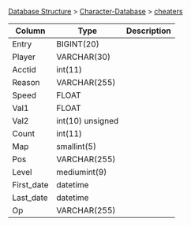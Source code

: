 [Database Structure](Database-Structure) > [Character-Database](Character-Database) > [cheaters](cheaters)

Column | Type | Description
--- | --- | ---
Entry | BIGINT(20) | 
Player | VARCHAR(30) | 
Acctid | int(11) | 
Reason | VARCHAR(255) | 
Speed | FLOAT | 
Val1 | FLOAT | 
Val2 | int(10) unsigned | 
Count | int(11) | 
Map | smallint(5) | 
Pos | VARCHAR(255) | 
Level | mediumint(9) | 
First_date | datetime | 
Last_date | datetime | 
Op | VARCHAR(255) | 
